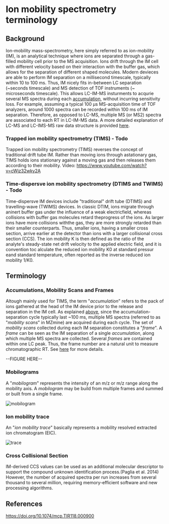 # Ion mobility spectrometry terminology

## Background

Ion-mobility mass-spectrometry, here simply referred to as ion-mobility (IM), is an analytical
technique where ions are separated through a gas-filled mobility cell prior to the MS acquisition.
Ions drift through the IM cell with different velocity based on their interaction with the buffer
gas, which allows for the separation of different shaped molecules. Modern devieces are able to
perform IM separation on a millisecond timescale, typically within 10 to 100 ms. Thus, IM nicely
fits in-between LC separation (~seconds timescale) and MS detection of TOF instruments (~
microseconds timescale). This allows LC-IM-MS insturments to acqurie several MS spectra during
each [accumulation](#accumulations-mobility-scans-and-frames), without incurring sensitivity loss.
For example, assuming a typical 100 µs MS-acquisition time of TOF analyzers, around 1000 spectra can
be recorded within 100 ms of IM separation. Therefore, as opposed to LC-MS, multiple MS (or MS2)
spectra are associated to each RT in LC-IM-MS data. A more detailed explanation of LC-MS and
LC-IMS-MS raw data structure is
provided [here](../workflows/imsworkflow/lc-ms-and-lc-ims-ms-data-comparison.md).

### Trapped ion mobility spectrometry (TIMS) - Todo

Trapped ion mobility spectrometry (TIMS) reverses the concept of traditional drift tube IM. Rather
than moving ions through astationary gas, TIMS holds ions stationary against a moving gas and then
releases them according to their mobility. Video: https://www.youtube.com/watch?v=cWjz32wky2A

### Time-dispersve ion mobility spectrometry (DTIMS and TWIMS) - Todo

Time-dispersve IM devices include "traditional" drift tube (DTIMS) and travelling-wave (TWIMS)
devices. In classic DTIM, ions migrate through aninert buffer gas under the influence of a weak
electricfield, whereas collisions with buffer gas molecules retard theprogress of the ions. As
larger ions have more collisions withthe gas, they are more strongly retarded than their smaller
counterparts. Thus, smaller ions, having a smaller cross section, arrive earlier at the detector
than ions with a larger collisional cross section (CCS). The ion mobility K is then defined as the
ratio of the analyte's steady-state net drift velocity to the applied electric field, and it is
convention toc alculate the reduced ion mobility K0 at standard pressur eand standard temperature,
often reported as the inverse reduced ion mobility 1/K0.

## Terminology

### Accumulations, Mobility Scans and Frames

Altough mainly used for TIMS, the term "_accumulation_" refers to the pack of ions gathered at the
head of the IM device prior to the release and separation in the IM cell. As
explained [above](#background), since the accumulation-separation cycle typically last ~100 ms,
multiple MS spectra (referred to as "_mobility scans_" in MZmine) are acquired during each cycle.
The set of _mobility scans_ collected during each IM separation constitutes a "_frame_". A _frame_
can be seen as the IM separation of a single _accumulation_, along which multiple MS spectra are
collected. Several _frames_ are contained within one LC peak. Thus, the frame number are a natural
unit to measure chromatographic RT.
See [here](../workflows/imsworkflow/lc-ms-and-lc-ims-ms-data-comparison.md) for more details.

--FIGURE HERE--

### Mobilograms

A "_mobilogram_" represents the intensity of an m/z or m/z range along the mobility axis. A
_mobilogram_ may be build from multiple frames and summed or built from a single frame.

![mobilogram](mobilogram.png)

### Ion mobility trace

An "_ion mobility trace_" basically represents a mobility resolved extracted ion chromatogram (EIC).

![trace](trace.png)

### Cross Collisional Section

IM-derived CCS values can be used as an additional molecular descriptor to support the compound
unknown identification process.(Paglia et al. 2014) However, the number of acquired spectra per run
increases from several thousand to several million, requiring memory-efficient software and new
processing algorithms.

## References

https://doi.org/10.1074/mcp.TIR118.000900
